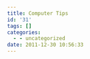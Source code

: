 ```yaml
---
title: Computer Tips
id: '31'
tags: []
categories:
  - - uncategorized
date: 2011-12-30 10:56:33
---
```

